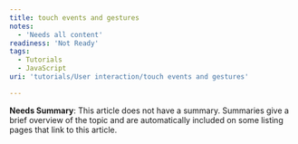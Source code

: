 ```yaml
---
title: touch events and gestures
notes:
  - 'Needs all content'
readiness: 'Not Ready'
tags:
  - Tutorials
  - JavaScript
uri: 'tutorials/User interaction/touch events and gestures'

---
```

**Needs Summary**: This article does not have a summary. Summaries give a brief overview of the topic and are automatically included on some listing pages that link to this article.

